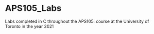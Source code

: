 # APS105_Labs
Labs completed in C throughout the APS105. course at the University of Toronto in the year 2021
